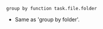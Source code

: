 <!-- placeholder to force blank line before included text -->


~~~text
group by function task.file.folder
~~~

- Same as 'group by folder'.



<!-- placeholder to force blank line after included text -->
